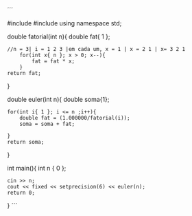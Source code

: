 ´´´

#include <iostream>
#include <iomanip>
using namespace std;

double fatorial(int n){
    double fat{ 1 };
    
    //n = 3| i = 1 2 3 |em cada um, x = 1 | x = 2 1 | x= 3 2 1
        for(int x{ n }; x > 0; x--){
            fat = fat * x;
        } 
    return fat;
}

double euler(int n){
    double soma{1};
    
    
    for(int i{ 1 }; i <= n ;i++){
        double fat = (1.000000/fatorial(i));
        soma = soma + fat;
        
    }
    return soma;
}

int main(){
    int n { 0 };

    cin >> n;
    cout << fixed << setprecision(6) << euler(n);
    return 0;
}
´´´
